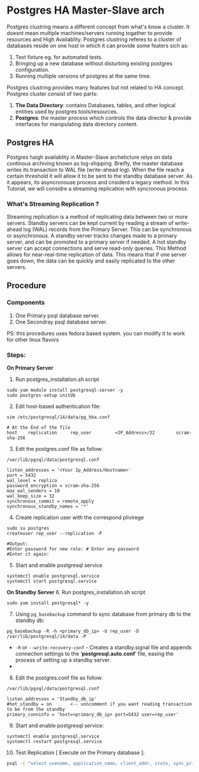 # Postgres HA Master-Slave arch 
Postgres clustring means a different concept from what's know a cluster. It doesnt mean multiple machines/servers running togather to provide resources and High Availablity. Postgres clustring referes to a cluster of databases reside on one host in which it can provide some featers sich as:
1. Text fixture eg. for automated tests.
2. Bringing up a new database without disturbing existing postgres configuration. 
3. Running multiple versions of postgres at the same time.  

Postgres clustring provides many features but not related to HA concept. 
Postgres cluster consist of two parts:
1. **The Data Directory**: contains Databases, tables, and other logical entities used by postgres tools/resources.
2. **Postgres**: the master process which controls the data director & provide interfaces for manipulating data directory content. 

## Postgres HA
Postgres haigh availablity in Master-Slave archeticture relys on data continous archiving known as log-shipping. Breifly, the master database writes its transaction to WAL file (write-ahead log). When the file reach a certain threshold it will allow it to be sent to the standby database server. As it appears, its asyncronouse process and cnsiderd a legacy method. 
In this Tutorial, we will considre a streaming replication with syncronous process. 

### What's Streaming Replication ?
Streaming replication is a method of replicating data between two or more servers. Standby servers can be kept current by reading a stream of write-ahead log (WAL) records from the Primary Server. This can be synchronous or asynchronous.
A standby server tracks changes made to a primary server, and can be promoted to a primary server if needed. A hot standby server can accept connections and serve read-only queries.
This Method allows for near-real-time replication of data. This means that if one server goes down, the data can be quickly and easily replicated to the other servers.

## Procedure
### Components 
1. One Primary psql database server.
2. One Secondray psql database server.

PS: this procedures uses fedora based system. you can modify it to work for other linux flavors 
### Steps:
**On Primary Server**   
1. Run postgres_installation.sh script
```
sudo yum module install postgresql-server -y 
sudo postgres-setup initdb 
```
2.  Edit host-based authentication file: 
```
vim /etc/postgresql/14/data/pg_hba.conf
```

```
# At the End of the file 
host    replication     rep_user         <IP_Address>/32        scram-sha-256
```

3. Edit the postgres.conf file as follow:
```
/var/lib/pgsql/data/postgresql.conf 
```
```
listen_addresses = '<Your Ip_Address/Hostname>'
port = 5432                             
wal_level = replica
password_encryption = scram-sha-256
max_wal_senders = 10
wal_keep_size = 32
synchronous_commit = remote_apply
synchronous_standby_names = '*'
```
4. Create replication user with the correspond plivirege
```
sudo su postgres 
createuser rep_user --replication -P

#Output:
#Enter password for new role: # Enter any password
#Enter it again:
```

5. Start and enable postgresql service
```
systemctl enable postgresql.service
systemctl start postgresql.service
```

**On Standby Server** 
6. Run postgres_installation.sh script
```
sudo yum install postgresql* -y 
```
7. Using ```pg_basebackup``` command to sync database from primary db to the standby db:
```
pg_basebackup -R -h <primary_db_ip> -U rep_user -D /var/lib/postgresql/14/data -P
```
-   `-R`  or  `--write-recovery-conf`  - Creates a standby.signal file and appends connection settings to the ‘**postgresql.auto.conf**’ file, easing the process of setting up a standby server.
- 
8. Edit the postgres.conf file as follow:
```
/var/lib/pgsql/data/postgresql.conf 
```
```
listen_addresses = 'Standby_db_ip'
#hot_standby = on		<-- unncomment if you want reading transaction to be from the standby 
primary_conninfo = 'host=<primary_db_ip> port=5432 user=rep_user'
```

9. Start and enable postgresql service:
```
systemctl enable postgresql.service
systemctl restart postgresql.service
```

10. Test Replication [ Execute on the Primary database ]: 
```bash
psql -c "select usename, application_name, client_addr, state, sync_priority, sync_state from pg_stat_replication;"
```
